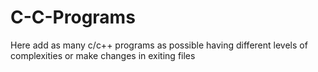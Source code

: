 # C-C-Programs
Here add as many c/c++ programs as possible having different levels of complexities
or make changes in exiting files
